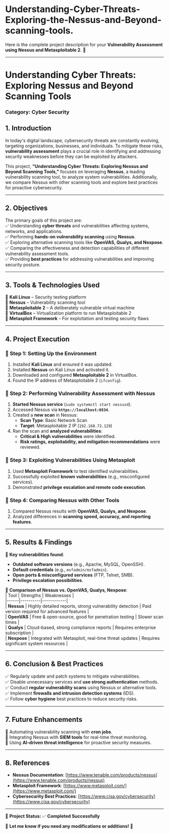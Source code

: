 # Understanding-Cyber-Threats-Exploring-the-Nessus-and-Beyond-scanning-tools.

Here is the complete project description for your **Vulnerability Assessment using Nessus and Metasploitable 2**. 🚀  

---

# **Understanding Cyber Threats: Exploring Nessus and Beyond Scanning Tools**  
### **Category:** Cyber Security  

## **1. Introduction**  
In today's digital landscape, cybersecurity threats are constantly evolving, targeting organizations, businesses, and individuals. To mitigate these risks, **vulnerability assessment** plays a crucial role in identifying and addressing security weaknesses before they can be exploited by attackers.  

This project, **"Understanding Cyber Threats: Exploring Nessus and Beyond Scanning Tools,"** focuses on leveraging **Nessus**, a leading vulnerability scanning tool, to analyze system vulnerabilities. Additionally, we compare Nessus with other scanning tools and explore best practices for proactive cybersecurity.  

---

## **2. Objectives**  
The primary goals of this project are:  
✅ Understanding **cyber threats** and vulnerabilities affecting systems, networks, and applications.  
✅ Performing **hands-on vulnerability scanning** using **Nessus**.  
✅ Exploring alternative scanning tools like **OpenVAS, Qualys, and Nexpose**.  
✅ Comparing the effectiveness and detection capabilities of different vulnerability assessment tools.  
✅ Providing **best practices** for addressing vulnerabilities and improving security posture.  

---

## **3. Tools & Technologies Used**  
🔹 **Kali Linux** – Security testing platform  
🔹 **Nessus** – Vulnerability scanning tool  
🔹 **Metasploitable 2** – A deliberately vulnerable virtual machine  
🔹 **VirtualBox** – Virtualization platform to run Metasploitable 2  
🔹 **Metasploit Framework** – For exploitation and testing security flaws  

---

## **4. Project Execution**  

### **🔹 Step 1: Setting Up the Environment**  
1. Installed **Kali Linux** and ensured it was updated.  
2. Installed **Nessus** on Kali Linux and activated it.  
3. Downloaded and configured **Metasploitable 2** in VirtualBox.  
4. Found the IP address of Metasploitable 2 (`ifconfig`).  

### **🔹 Step 2: Performing Vulnerability Assessment with Nessus**  
1. **Started Nessus service** (`sudo systemctl start nessusd`).  
2. Accessed Nessus via **`https://localhost:8834`**.  
3. Created a **new scan** in Nessus:  
   - **Scan Type**: Basic Network Scan  
   - **Target**: Metasploitable 2 IP (`192.168.72.129`)  
4. Ran the scan and **analyzed vulnerabilities**:  
   - **Critical & High vulnerabilities** were identified.  
   - **Risk ratings, exploitability, and mitigation recommendations** were reviewed.  

### **🔹 Step 3: Exploiting Vulnerabilities Using Metasploit**  
1. Used **Metasploit Framework** to test identified vulnerabilities.  
2. Successfully exploited **known vulnerabilities** (e.g., misconfigured services).  
3. Demonstrated **privilege escalation and remote code execution**.  

### **🔹 Step 4: Comparing Nessus with Other Tools**  
1. Compared Nessus results with **OpenVAS, Qualys, and Nexpose**.  
2. Analyzed differences in **scanning speed, accuracy, and reporting features**.  

---

## **5. Results & Findings**  
📌 **Key vulnerabilities found**:  
- **Outdated software versions** (e.g., Apache, MySQL, OpenSSH).  
- **Default credentials** (e.g., `msfadmin/msfadmin`).  
- **Open ports & misconfigured services** (FTP, Telnet, SMB).  
- **Privilege escalation possibilities**.  

📌 **Comparison of Nessus vs. OpenVAS, Qualys, Nexpose**:  
| Tool | Strengths | Weaknesses |  
|------|----------|------------|  
| **Nessus** | Highly detailed reports, strong vulnerability detection | Paid version required for advanced features |  
| **OpenVAS** | Free & open-source, good for penetration testing | Slower scan times |  
| **Qualys** | Cloud-based, strong compliance reports | Requires enterprise subscription |  
| **Nexpose** | Integrated with Metasploit, real-time threat updates | Requires significant system resources |  

---

## **6. Conclusion & Best Practices**  
✅ Regularly update and patch systems to mitigate vulnerabilities.  
✅ Disable unnecessary services and **use strong authentication** methods.  
✅ Conduct **regular vulnerability scans** using Nessus or alternative tools.  
✅ Implement **firewalls and intrusion detection systems** (IDS).  
✅ Follow **cyber hygiene** best practices to reduce security risks.  

---

## **7. Future Enhancements**  
🔹 Automating vulnerability scanning with **cron jobs**.  
🔹 Integrating Nessus with **SIEM tools** for real-time threat monitoring.  
🔹 Using **AI-driven threat intelligence** for proactive security measures.  

---

## **8. References**  
- **Nessus Documentation**: [https://www.tenable.com/products/nessus](https://www.tenable.com/products/nessus)  
- **Metasploit Framework**: [https://www.metasploit.com/](https://www.metasploit.com/)  
- **Cybersecurity Best Practices**: [https://www.cisa.gov/cybersecurity](https://www.cisa.gov/cybersecurity)  

---

🎯 **Project Status:** ✅ **Completed Successfully**  

📌 **Let me know if you need any modifications or additions!** 🚀
